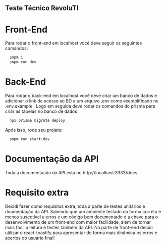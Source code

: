 ## Teste Técnico RevoluTI

# Front-End
Para rodar o front-end em localhost você deve seguir os seguintes comandos:

```bash
  pnpm i
  pnpm run dev
```

# Back-End
Para rodar o back-end em localhost você deve criar um banco de dados e adicionar o link de acesso ao BD a um arquivo .env como exemplificado no .env.example
. Logo em seguida deve rodar os comandos do prisma para criar as tabelas no banco de dados

```bash
  npx prisma migrate deploy
```
Após isso, rode seu projeto:

```bash
  pnpm run start:dev
```

# Documentação da API
Toda a documentação da API está no http://localhost:3333/docs

# Requisito extra
Decidi fazer como requisitos extra, toda a parte de testes unitários e doumentação da API.
Sabendo que um ambiente testado da forma correta é menos suscetível a erros e um código bem documentado é a chave para o desenvolvimento de um front-end com maior facilidade, além de tornar mais fácil a leitura e testes também da API.
Na parte de front-end decidi utilizar o react-toastify para apresentar de forma mais dinâmica os erros e acertos do usuário final!
